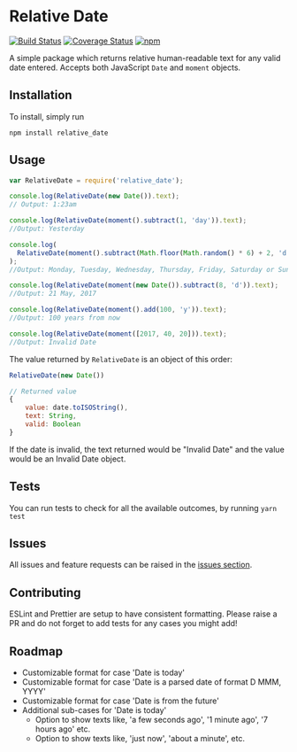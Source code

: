 # Relative Date

[![Build Status](https://travis-ci.org/samrith-s/relative_date.svg?branch=master)][build]
[![Coverage Status](https://coveralls.io/repos/github/samrith-s/relative_date/badge.svg)][coverage]
[![npm](https://img.shields.io/npm/v/relative_date.svg)][npm]

A simple package which returns relative human-readable text for any valid date entered. Accepts both JavaScript `Date` and `moment` objects.

## Installation

To install, simply run

```
npm install relative_date
```

## Usage

```javascript
var RelativeDate = require('relative_date');

console.log(RelativeDate(new Date()).text);
// Output: 1:23am

console.log(RelativeDate(moment().subtract(1, 'day')).text);
//Output: Yesterday

console.log(
  RelativeDate(moment().subtract(Math.floor(Math.random() * 6) + 2, 'd')).text
);
//Output: Monday, Tuesday, Wednesday, Thursday, Friday, Saturday or Sunday

console.log(RelativeDate(moment(new Date()).subtract(8, 'd')).text);
//Output: 21 May, 2017

console.log(RelativeDate(moment().add(100, 'y')).text);
//Output: 100 years from now

console.log(RelativeDate(moment([2017, 40, 20])).text);
//Output: Invalid Date
```

The value returned by `RelativeDate` is an object of this order:

```javascript
RelativeDate(new Date())

// Returned value
{
    value: date.toISOString(),
    text: String,
    valid: Boolean
}
```

If the date is invalid, the text returned would be "Invalid Date" and the value would be an Invalid Date object.

## Tests

You can run tests to check for all the available outcomes, by running `yarn test`

## Issues

All issues and feature requests can be raised in the [issues section](https://github.com/samrith-s/relative_date/issues).

## Contributing

ESLint and Prettier are setup to have consistent formatting. Please raise a PR and do not forget to add tests for any cases you might add!

## Roadmap

- Customizable format for case 'Date is today'
- Customizable format for case 'Date is a parsed date of format D MMM, YYYY'
- Customizable format for case 'Date is from the future'
- Additional sub-cases for 'Date is today'
  - Option to show texts like, 'a few seconds ago', '1 minute ago', '7 hours ago' etc.
  - Option to show texts like, 'just now', 'about a minute', etc.

[build]: https://travis-ci.org/samrith-s/relative_date
[coverage]: https://coveralls.io/github/samrith-s/relative_date
[npm]: https://www.npmjs.com/package/relative_date
